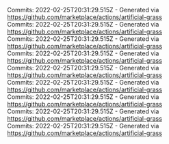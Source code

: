 Commits: 2022-02-25T20:31:29.515Z - Generated via https://github.com/marketplace/actions/artificial-grass
<br>
Commits: 2022-02-25T20:31:29.515Z - Generated via https://github.com/marketplace/actions/artificial-grass
<br>
Commits: 2022-02-25T20:31:29.515Z - Generated via https://github.com/marketplace/actions/artificial-grass
<br>
Commits: 2022-02-25T20:31:29.515Z - Generated via https://github.com/marketplace/actions/artificial-grass
<br>
Commits: 2022-02-25T20:31:29.515Z - Generated via https://github.com/marketplace/actions/artificial-grass
<br>
Commits: 2022-02-25T20:31:29.515Z - Generated via https://github.com/marketplace/actions/artificial-grass
<br>
Commits: 2022-02-25T20:31:29.515Z - Generated via https://github.com/marketplace/actions/artificial-grass
<br>
Commits: 2022-02-25T20:31:29.515Z - Generated via https://github.com/marketplace/actions/artificial-grass
<br>
Commits: 2022-02-25T20:31:29.515Z - Generated via https://github.com/marketplace/actions/artificial-grass
<br>
